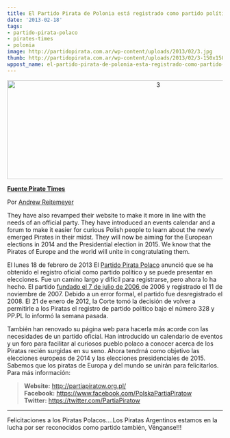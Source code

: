 ```yaml
---
title: El Partido Pirata de Polonia está registrado como partido político!
date: '2013-02-18'
tags:
- partido-pirata-polaco
- pirates-times
- polonia
image: http://partidopirata.com.ar/wp-content/uploads/2013/02/3.jpg
thumb: http://partidopirata.com.ar/wp-content/uploads/2013/02/3-150x150.jpg
wppost_name: el-partido-pirata-de-polonia-esta-registrado-como-partido-politico
---
```


<p style="text-align: center;"><a href="http://partidopirata.com.ar/wp-content/uploads/2013/02/3.jpg"><img class="aligncenter  wp-image-8483" alt="3" src="http://partidopirata.com.ar/wp-content/uploads/2013/02/3.jpg" width="690" height="231" /></a></p>
<strong><a href="http://piratetimes.net/pirate-party-of-poland-registered-as-a-political-party/" target="_blank">Fuente Pirate Times</a></strong>

Por <a title="Andrew Reitemeyer" href="http://piratetimes.net/author/areitemeyer/">Andrew Reitemeyer</a>

They have also revamped their website to make it more in line with the needs of an official party. They have introduced an events calendar and a forum to make it easier for curious Polish people to learn about the newly emerged Pirates in their midst. They will now be aiming for the European elections in 2014 and the Presidential election in 2015. We know that the Pirates of Europe and the world will unite in congratulating them.

El lunes 18 de febrero de 2013 El <a href="http://partiapiratow.org.pl/" target="_blank">Partido Pirata Polaco</a> anunció que se ha obtenido el registro oficial como partido político y se puede presentar en elecciones. Fue un camino largo y difícil para registrarse, pero ahora lo ha hecho. El partido <a href="http://en.wikipedia.org/wiki/Pirate_Party_%28Poland%29" target="_blank">fundado el 7 de julio de 2006 </a> de 2006 y registrado el 11 de noviembre de 2007. Debido a un error formal, el partido fue desregistrado el 2008. El 21 de enero de 2012, la Corte tomó la decisión de volver a permitirle a los Piratas el registro de partido político bajo el número 328 y PP.PL lo informó la semana pasada.

También han renovado su página web para hacerla más acorde con las necesidades de un partido oficial. Han introducido un calendario de eventos y un foro para facilitar al curiosos pueblo polaco a conocer acerca de los Piratas recién surgidas en su seno. Ahora tendrná como objetivo las elecciones europeas de 2014 y las elecciones presidenciales de 2015. Sabemos que los piratas de Europa y del mundo se unirán para felicitarlos.
Para más información:
<blockquote><b>Website:</b> <a href="http://partiapiratow.org.pl/" target="_blank">http://partiapiratow.org.pl/</a>
<b>Facebook:</b> <a href="https://www.facebook.com/PolskaPartiaPiratow" target="_blank">https://www.facebook.com/PolskaPartiaPiratow</a>
<b>Twitter:</b> <a href="https://twitter.com/PartiaPiratow" target="_blank">https://twitter.com/PartiaPiratow</a></blockquote><hr>

Felicitaciones a los Piratas Polacos....Los Piratas Argentinos estamos en la lucha por ser reconocidos como partido también, Vénganse!!!
